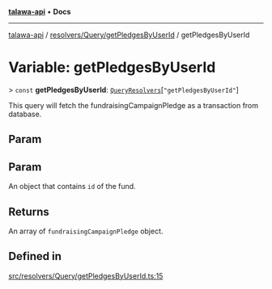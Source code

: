 [**talawa-api**](../../../../README.md) • **Docs**

***

[talawa-api](../../../../modules.md) / [resolvers/Query/getPledgesByUserId](../README.md) / getPledgesByUserId

# Variable: getPledgesByUserId

\> `const` **getPledgesByUserId**: [`QueryResolvers`](../../../../types/generatedGraphQLTypes/type-aliases/QueryResolvers.md)\[`"getPledgesByUserId"`\]

This query will fetch the fundraisingCampaignPledge as a transaction from database.

## Param

## Param

An object that contains `id` of the fund.

## Returns

An array of `fundraisingCampaignPledge` object.

## Defined in

[src/resolvers/Query/getPledgesByUserId.ts:15](https://github.com/PalisadoesFoundation/talawa-api/blob/4a88fe62b20ebda9653c55ae8d39d6c6fac8831f/src/resolvers/Query/getPledgesByUserId.ts#L15)
